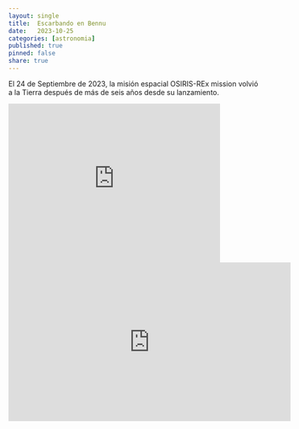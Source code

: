 ```yaml
---
layout: single
title:  Escarbando en Bennu 
date:   2023-10-25
categories: [astronomia] 
published: true
pinned: false
share: true
---
```



El 24 de Septiembre de 2023, la misión espacial OSIRIS-REx mission volvió a la Tierra después de más de seis años desde su lanzamiento.


<iframe width="420" height="315" src="https://www.youtube.com/watch?v=CZtD-FRKSjg" frameborder="0" allowfullscreen></iframe>

<iframe width="560" height="315" src="https://www.youtube.com/watch?v=CZtD-FRKSjg" title="YouTube video player" frameborder="0" allow="accelerometer; autoplay; clipboard-write; encrypted-media; gyroscope; picture-in-picture" allowfullscreen></iframe>
